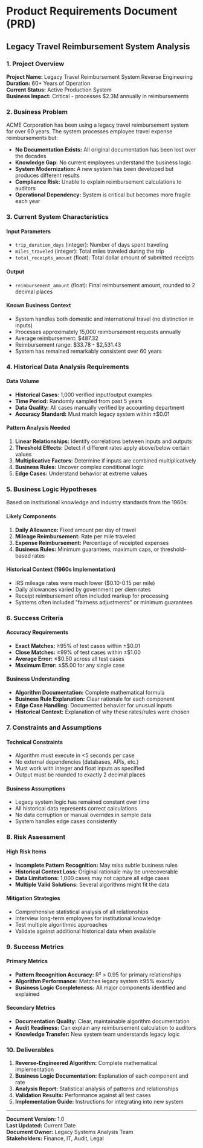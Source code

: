 # Product Requirements Document (PRD)
## Legacy Travel Reimbursement System Analysis

### 1. Project Overview

**Project Name:** Legacy Travel Reimbursement System Reverse Engineering  
**Duration:** 60+ Years of Operation  
**Current Status:** Active Production System  
**Business Impact:** Critical - processes $2.3M annually in reimbursements  

### 2. Business Problem

ACME Corporation has been using a legacy travel reimbursement system for over 60 years. The system processes employee travel expense reimbursements but:

- **No Documentation Exists:** All original documentation has been lost over the decades
- **Knowledge Gap:** No current employees understand the business logic
- **System Modernization:** A new system has been developed but produces different results
- **Compliance Risk:** Unable to explain reimbursement calculations to auditors
- **Operational Dependency:** System is critical but becomes more fragile each year

### 3. Current System Characteristics

#### Input Parameters
- `trip_duration_days` (integer): Number of days spent traveling
- `miles_traveled` (integer): Total miles traveled during the trip  
- `total_receipts_amount` (float): Total dollar amount of submitted receipts

#### Output
- `reimbursement_amount` (float): Final reimbursement amount, rounded to 2 decimal places

#### Known Business Context
- System handles both domestic and international travel (no distinction in inputs)
- Processes approximately 15,000 reimbursement requests annually
- Average reimbursement: $487.32
- Reimbursement range: $33.78 - $2,531.43
- System has remained remarkably consistent over 60 years

### 4. Historical Data Analysis Requirements

#### Data Volume
- **Historical Cases:** 1,000 verified input/output examples
- **Time Period:** Randomly sampled from past 5 years
- **Data Quality:** All cases manually verified by accounting department
- **Accuracy Standard:** Must match legacy system within ±$0.01

#### Pattern Analysis Needed
1. **Linear Relationships:** Identify correlations between inputs and outputs
2. **Threshold Effects:** Detect if different rates apply above/below certain values
3. **Multiplicative Factors:** Determine if inputs are combined multiplicatively
4. **Business Rules:** Uncover complex conditional logic
5. **Edge Cases:** Understand behavior at extreme values

### 5. Business Logic Hypotheses

Based on institutional knowledge and industry standards from the 1960s:

#### Likely Components
1. **Daily Allowance:** Fixed amount per day of travel
2. **Mileage Reimbursement:** Rate per mile traveled
3. **Expense Reimbursement:** Percentage of receipted expenses
4. **Business Rules:** Minimum guarantees, maximum caps, or threshold-based rates

#### Historical Context (1960s Implementation)
- IRS mileage rates were much lower ($0.10-0.15 per mile)
- Daily allowances varied by government per diem rates
- Receipt reimbursement often included markup for processing
- Systems often included "fairness adjustments" or minimum guarantees

### 6. Success Criteria

#### Accuracy Requirements
- **Exact Matches:** ≥95% of test cases within ±$0.01
- **Close Matches:** ≥99% of test cases within ±$1.00
- **Average Error:** ≤$0.50 across all test cases
- **Maximum Error:** ≤$5.00 for any single case

#### Business Understanding
- **Algorithm Documentation:** Complete mathematical formula
- **Business Rule Explanation:** Clear rationale for each component
- **Edge Case Handling:** Documented behavior for unusual inputs
- **Historical Context:** Explanation of why these rates/rules were chosen

### 7. Constraints and Assumptions

#### Technical Constraints
- Algorithm must execute in <5 seconds per case
- No external dependencies (databases, APIs, etc.)
- Must work with integer and float inputs as specified
- Output must be rounded to exactly 2 decimal places

#### Business Assumptions
- Legacy system logic has remained constant over time
- All historical data represents correct calculations
- No data corruption or manual overrides in sample data
- System handles edge cases consistently

### 8. Risk Assessment

#### High Risk Items
- **Incomplete Pattern Recognition:** May miss subtle business rules
- **Historical Context Loss:** Original rationale may be unrecoverable  
- **Data Limitations:** 1,000 cases may not capture all edge cases
- **Multiple Valid Solutions:** Several algorithms might fit the data

#### Mitigation Strategies
- Comprehensive statistical analysis of all relationships
- Interview long-term employees for institutional knowledge
- Test multiple algorithmic approaches
- Validate against additional historical data when available

### 9. Success Metrics

#### Primary Metrics
- **Pattern Recognition Accuracy:** R² > 0.95 for primary relationships
- **Algorithm Performance:** Matches legacy system ≥95% exactly
- **Business Logic Completeness:** All major components identified and explained

#### Secondary Metrics  
- **Documentation Quality:** Clear, maintainable algorithm documentation
- **Audit Readiness:** Can explain any reimbursement calculation to auditors
- **Knowledge Transfer:** New system team understands legacy logic

### 10. Deliverables

1. **Reverse-Engineered Algorithm:** Complete mathematical implementation
2. **Business Logic Documentation:** Explanation of each component and rate
3. **Analysis Report:** Statistical analysis of patterns and relationships
4. **Validation Results:** Performance against all test cases
5. **Implementation Guide:** Instructions for integrating into new system

---

**Document Version:** 1.0  
**Last Updated:** Current Date  
**Document Owner:** Legacy Systems Analysis Team  
**Stakeholders:** Finance, IT, Audit, Legal
